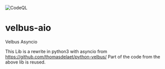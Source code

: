 ![CodeQL](https://github.com/Cereal2nd/velbus-aio/workflows/CodeQL/badge.svg)

# velbus-aio
Velbus Asyncio

This Lib is a rewrite in python3 with asyncio from https://github.com/thomasdelaet/python-velbus/
Part of the code from the above lib is reused.

